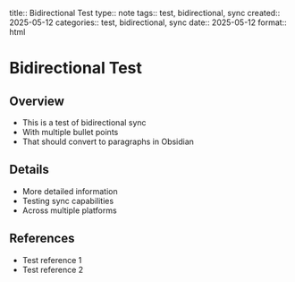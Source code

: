 title:: Bidirectional Test
type:: note
tags:: test, bidirectional, sync
created:: 2025-05-12
categories:: test, bidirectional, sync
date:: 2025-05-12
format:: html

# Bidirectional Test

## Overview

- This is a test of bidirectional sync
- With multiple bullet points
- That should convert to paragraphs in Obsidian

## Details

- More detailed information
- Testing sync capabilities
- Across multiple platforms

## References

- Test reference 1
- Test reference 2